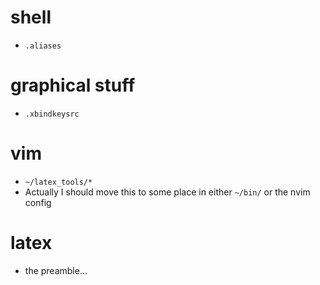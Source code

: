 # shell
- `.aliases`

# graphical stuff
- `.xbindkeysrc`

# vim
- `~/latex_tools/*`
- Actually I should move this to some place in either `~/bin/` or the nvim config

# latex
- the preamble...
